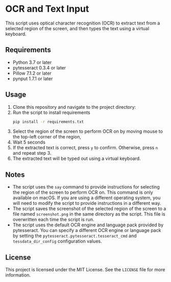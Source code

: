 # OCR and Text Input

This script uses optical character recognition (OCR) to extract text from a selected region of the screen, and then types the text using a virtual keyboard.

## Requirements

- Python 3.7 or later
- pytesseract 0.3.4 or later
- Pillow 7.1.2 or later
- pynput 1.7.1 or later

## Usage
1. Clone this repository and navigate to the project directory:
2. Run the script to install requirements
    ```bash
    pip install -r requirements.txt
    ```
4. Select the region of the screen to perform OCR on by moving mouse to the top-left corner of the region, 
5. Wait 5 seconds
6. If the extracted text is correct, press `y` to confirm. Otherwise, press `n` and repeat step 3.
7. The extracted text will be typed out using a virtual keyboard.

## Notes

- The script uses the `say` command to provide instructions for selecting the region of the screen to perform OCR on. This command is only available on macOS. If you are using a different operating system, you will need to modify the script to provide instructions in a different way.
- The script saves the screenshot of the selected region of the screen to a file named `screenshot.png` in the same directory as the script. This file is overwritten each time the script is run.
- The script uses the default OCR engine and language pack provided by pytesseract. You can specify a different OCR engine or language pack by setting the `pytesseract.pytesseract.tesseract_cmd` and `tessdata_dir_config` configuration values.

## License

This project is licensed under the MIT License. See the `LICENSE` file for more information.
